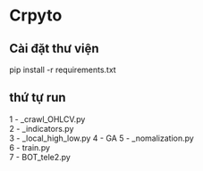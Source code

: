 # Crpyto  
## Cài đặt thư viện 
pip install -r requirements.txt

## thứ tự run   
1 - _crawl_OHLCV.py       
2 - _indicators.py  
3 - _local_high_low.py 
4 - GA 
5 - _nomalization.py  
6 - train.py  
7 - BOT_tele2.py  
